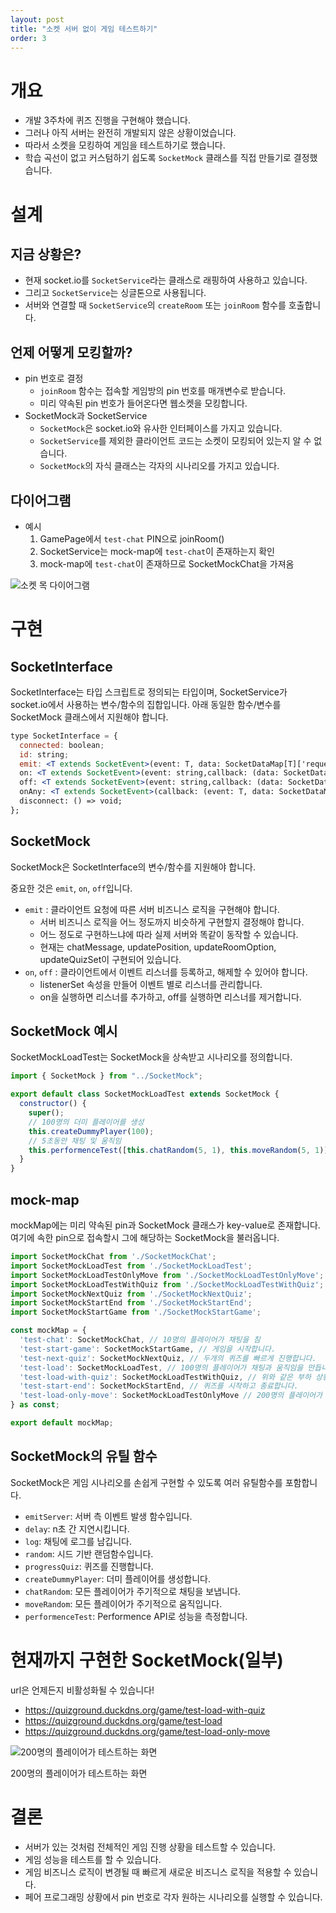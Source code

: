 ```yaml
---
layout: post
title: "소켓 서버 없이 게임 테스트하기"
order: 3
---
```


# 개요

- 개발 3주차에 퀴즈 진행을 구현해야 했습니다.
- 그러나 아직 서버는 완전히 개발되지 않은 상황이었습니다.
- 따라서 소켓을 모킹하여 게임을 테스트하기로 했습니다.
- 학습 곡선이 없고 커스텀하기 쉽도록 `SocketMock` 클래스를 직접 만들기로 결정했습니다.

# 설계

## 지금 상황은?

- 현재 socket.io를 `SocketService`라는 클래스로 래핑하여 사용하고 있습니다.
- 그리고 `SocketService`는 싱글톤으로 사용됩니다.
- 서버와 연결할 때 `SocketService`의 `createRoom` 또는 `joinRoom` 함수를 호출합니다.

## 언제 어떻게 모킹할까?

- pin 번호로 결정
  - `joinRoom` 함수는 접속할 게임방의 pin 번호를 매개변수로 받습니다.
  - 미리 약속된 pin 번호가 들어온다면 웹소켓을 모킹합니다.
- SocketMock과 SocketService
  - `SocketMock`은 socket.io와 유사한 인터페이스를 가지고 있습니다.
  - `SocketService`를 제외한 클라이언트 코드는 소켓이 모킹되어 있는지 알 수 없습니다.
  - `SocketMock`의 자식 클래스는 각자의 시나리오를 가지고 있습니다.

## 다이어그램

- 예시
  1. GamePage에서 `test-chat` PIN으로 joinRoom()
  2. SocketService는 mock-map에 `test-chat`이 존재하는지 확인
  3. mock-map에 `test-chat`이 존재하므로 SocketMockChat을 가져옴

![소켓 목 다이어그램](https://github.com/user-attachments/assets/d9af72bf-4463-44b2-8116-0457a113b2cb)

# 구현

## SocketInterface

SocketInterface는 타입 스크립트로 정의되는 타입이며, SocketService가 socket.io에서 사용하는 변수/함수의 집합입니다. 아래 동일한 함수/변수를 SocketMock 클래스에서 지원해야 합니다.

```jsx
type SocketInterface = {
  connected: boolean;
  id: string;
  emit: <T extends SocketEvent>(event: T, data: SocketDataMap[T]['request']) => void;
  on: <T extends SocketEvent>(event: string,callback: (data: SocketDataMap[T]['response']) => void) => void;
  off: <T extends SocketEvent>(event: string,callback: (data: SocketDataMap[T]['response']) => void) => void;
  onAny: <T extends SocketEvent>(callback: (event: T, data: SocketDataMap[T]['response']) => void) => void;
  disconnect: () => void;
};
```

## SocketMock

SocketMock은 SocketInterface의 변수/함수를 지원해야 합니다.

중요한 것은 `emit`, `on`, `off`입니다.

- `emit` : 클라이언트 요청에 따른 서버 비즈니스 로직을 구현해야 합니다.
  - 서버 비즈니스 로직을 어느 정도까지 비슷하게 구현할지 결정해야 합니다.
  - 어느 정도로 구현하느냐에 따라 실제 서버와 똑같이 동작할 수 있습니다.
  - 현재는 chatMessage, updatePosition, updateRoomOption, updateQuizSet이 구현되어 있습니다.
- `on`, `off` : 클라이언트에서 이벤트 리스너를 등록하고, 해제할 수 있어야 합니다.
  - listenerSet 속성을 만들어 이벤트 별로 리스너를 관리합니다.
  - on을 실행하면 리스너를 추가하고, off를 실행하면 리스너를 제거합니다.

## SocketMock 예시

SocketMockLoadTest는 SocketMock을 상속받고 시나리오를 정의합니다.

```jsx
import { SocketMock } from "../SocketMock";

export default class SocketMockLoadTest extends SocketMock {
  constructor() {
    super();
    // 100명의 더미 플레이어를 생성
    this.createDummyPlayer(100);
    // 5초동안 채팅 및 움직임
    this.performenceTest([this.chatRandom(5, 1), this.moveRandom(5, 1)]);
  }
}
```

## mock-map

mockMap에는 미리 약속된 pin과 SocketMock 클래스가 key-value로 존재합니다. 여기에 속한 pin으로 접속할시 그에 해당하는 SocketMock을 불러옵니다.

```jsx
import SocketMockChat from './SocketMockChat';
import SocketMockLoadTest from './SocketMockLoadTest';
import SocketMockLoadTestOnlyMove from './SocketMockLoadTestOnlyMove';
import SocketMockLoadTestWithQuiz from './SocketMockLoadTestWithQuiz';
import SocketMockNextQuiz from './SocketMockNextQuiz';
import SocketMockStartEnd from './SocketMockStartEnd';
import SocketMockStartGame from './SocketMockStartGame';

const mockMap = {
  'test-chat': SocketMockChat, // 10명의 플레이어가 채팅을 침
  'test-start-game': SocketMockStartGame, // 게임을 시작합니다.
  'test-next-quiz': SocketMockNextQuiz, // 두개의 퀴즈를 빠르게 진행합니다.
  'test-load': SocketMockLoadTest, // 100명의 플레이어가 채팅과 움직임을 만듭니다.
  'test-load-with-quiz': SocketMockLoadTestWithQuiz, // 위와 같은 부하 상황에서 퀴즈를 진행합니다.
  'test-start-end': SocketMockStartEnd, // 퀴즈를 시작하고 종료합니다.
  'test-load-only-move': SocketMockLoadTestOnlyMove // 200명의 플레이어가 움직입니다.
} as const;

export default mockMap;
```

## SocketMock의 유틸 함수

SocketMock은 게임 시나리오를 손쉽게 구현할 수 있도록 여러 유틸함수를 포함합니다.

- `emitServer`: 서버 측 이벤트 발생 함수입니다.
- `delay`: n초 간 지연시킵니다.
- `log`: 채팅에 로그를 남깁니다.
- `random`: 시드 기반 랜덤함수입니다.
- `progressQuiz`: 퀴즈를 진행합니다.
- `createDummyPlayer`: 더미 플레이어를 생성합니다.
- `chatRandom`: 모든 플레이어가 주기적으로 채팅을 보냅니다.
- `moveRandom`: 모든 플레이어가 주기적으로 움직입니다.
- `performenceTest`: Performence API로 성능을 측정합니다.

# 현재까지 구현한 SocketMock(일부)

url은 언제든지 비활성화될 수 있습니다!

- <https://quizground.duckdns.org/game/test-load-with-quiz>
- <https://quizground.duckdns.org/game/test-load>
- <https://quizground.duckdns.org/game/test-load-only-move>

![200명의 플레이어가 테스트하는 화면](https://github.com/user-attachments/assets/d134e1b4-afde-4796-820b-d510b6749d1f)

200명의 플레이어가 테스트하는 화면

# 결론

- 서버가 있는 것처럼 전체적인 게임 진행 상황을 테스트할 수 있습니다.
- 게임 성능을 테스트를 할 수 있습니다.
- 게임 비즈니스 로직이 변경될 때 빠르게 새로운 비즈니스 로직을 적용할 수 있습니다.
- 페어 프로그래밍 상황에서 pin 번호로 각자 원하는 시나리오를 실행할 수 있습니다.
